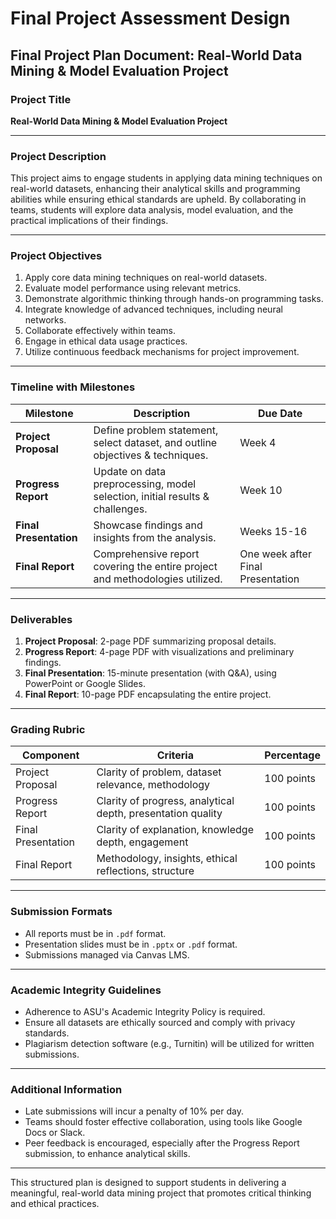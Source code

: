 Final Project Assessment Design
===============================

## Final Project Plan Document: Real-World Data Mining & Model Evaluation Project

### Project Title
**Real-World Data Mining & Model Evaluation Project**

---

### Project Description
This project aims to engage students in applying data mining techniques on real-world datasets, enhancing their analytical skills and programming abilities while ensuring ethical standards are upheld. By collaborating in teams, students will explore data analysis, model evaluation, and the practical implications of their findings.

---

### Project Objectives
1. Apply core data mining techniques on real-world datasets.
2. Evaluate model performance using relevant metrics.
3. Demonstrate algorithmic thinking through hands-on programming tasks.
4. Integrate knowledge of advanced techniques, including neural networks.
5. Collaborate effectively within teams.
6. Engage in ethical data usage practices.
7. Utilize continuous feedback mechanisms for project improvement.

---

### Timeline with Milestones

| Milestone                | Description                                                                 | Due Date  |
|-------------------------|-----------------------------------------------------------------------------|-----------|
| **Project Proposal**    | Define problem statement, select dataset, and outline objectives & techniques. | Week 4    |
| **Progress Report**     | Update on data preprocessing, model selection, initial results & challenges.   | Week 10   |
| **Final Presentation**   | Showcase findings and insights from the analysis.                             | Weeks 15-16 |
| **Final Report**        | Comprehensive report covering the entire project and methodologies utilized.   | One week after Final Presentation |

---

### Deliverables

1. **Project Proposal**: 2-page PDF summarizing proposal details.
2. **Progress Report**: 4-page PDF with visualizations and preliminary findings.
3. **Final Presentation**: 15-minute presentation (with Q&A), using PowerPoint or Google Slides.
4. **Final Report**: 10-page PDF encapsulating the entire project.

---

### Grading Rubric

| Component              | Criteria                                          | Percentage  |
|-----------------------|--------------------------------------------------|-------------|
| Project Proposal      | Clarity of problem, dataset relevance, methodology| 100 points  |
| Progress Report       | Clarity of progress, analytical depth, presentation quality| 100 points  |
| Final Presentation     | Clarity of explanation, knowledge depth, engagement| 100 points  |
| Final Report          | Methodology, insights, ethical reflections, structure| 100 points  |

---

### Submission Formats
- All reports must be in `.pdf` format.
- Presentation slides must be in `.pptx` or `.pdf` format.
- Submissions managed via Canvas LMS.

---

### Academic Integrity Guidelines
- Adherence to ASU's Academic Integrity Policy is required.
- Ensure all datasets are ethically sourced and comply with privacy standards.
- Plagiarism detection software (e.g., Turnitin) will be utilized for written submissions.

---

### Additional Information
- Late submissions will incur a penalty of 10% per day.
- Teams should foster effective collaboration, using tools like Google Docs or Slack.
- Peer feedback is encouraged, especially after the Progress Report submission, to enhance analytical skills. 

---

This structured plan is designed to support students in delivering a meaningful, real-world data mining project that promotes critical thinking and ethical practices.